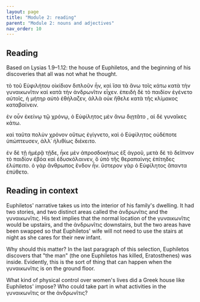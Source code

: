 ```yaml
---
layout: page
title: "Module 2: reading"
parent: "Module 2: nouns and adjectives"
nav_order: 10
---
```


## Reading


Based on Lysias 1.9–1.12: the house of Euphiletos, and the beginning of his discoveries that all was not what he thought.

τὸ τοῦ Εὐφιλήτου οἰκίδιον διπλοῦν ἦν, καὶ ἴσα τὰ ἄνω τοῖς κάτω κατὰ τὴν γυναικωνῖτιν καὶ κατὰ τὴν ἀνδρωνῖτιν εἶχεν. ἐπειδὴ δὲ τὸ παιδίον ἐγένετο αὐτοῖς, ἡ μήτηρ αὐτὸ ἐθήλαζεν, ἀλλὰ οὐκ ἤθελε κατὰ τῆς κλίμακος καταβαίνειν.

ἐν οὖν ἐκείνῳ τῷ χρόνῳ, ὁ Εὐφίλητος μὲν ἄνω διῃτᾶτο , αἱ δὲ γυναῖκες κάτω. 

καὶ ταῦτα πολὺν χρόνον οὕτως ἐγίγνετο, καὶ ὁ Εὐφίλητος οὐδέποτε ὑπώπτευσεν, ἀλλ᾽ ἠλιθίως διέκειτο.  

ἐν δὲ τῇ ἡμέρᾷ τῇδε, ἧκε μὲν ἀπροσδοκήτως ἐξ ἀγροῦ, μετὰ δὲ τὸ δεῖπνον τὸ παιδίον ἐβόα καὶ ἐδυσκόλαινεν, ὃ ὑπὸ τῆς θεραπαίνης ἐπίτηδες ἐλύπειτο. ὁ γὰρ ἄνθρωπος ἔνδον ἦν. ὕστερον γὰρ ὁ Εὐφίλητος ἅπαντα ἐπύθετο.


## Reading in context

Euphiletos' narrative takes us into the interior of his family's dwelling.  It had two stories, and two distinct areas called the ἀνδρωνῖτις and the γυναικωνῖτις.  His text implies that the normal location of the γυναικωνῖτις would be upstairs, and the ἀνδρωνῖτις downstairs, but the two areas have been swapped so that Euphiletos' wife will not need to use the stairs at night as she cares for their new infant.

Why should this matter?  In the last paragraph of this selection, Euphiletos discovers that "the man" (the one Euphiletos has killed, Eratosthenes) was inside.  Evidently, this is the sort of thing that can happen when the γυναικωνῖτις is on the ground floor.

What kind of physical control over women's lives did a Greek house like Euphiletos' impose?  Who could take part in what activities in the γυναικωνῖτις or the ἀνδρωνῖτις? 